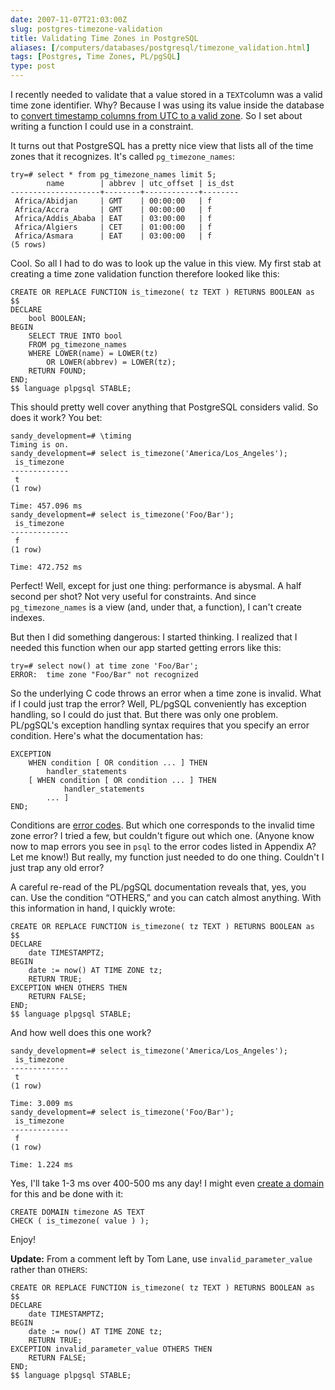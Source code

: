 ```yaml
--- 
date: 2007-11-07T21:03:00Z
slug: postgres-timezone-validation
title: Validating Time Zones in PostgreSQL
aliases: [/computers/databases/postgresql/timezone_validation.html]
tags: [Postgres, Time Zones, PL/pgSQL]
type: post
---
```


I recently needed to validate that a value stored in a `TEXT`column was a valid
time zone identifier. Why? Because I was using its value inside the database to
[convert timestamp columns from UTC to a valid zone]. So I set about writing a
function I could use in a constraint.

It turns out that PostgreSQL has a pretty nice view that lists all of the time
zones that it recognizes. It's called `pg_timezone_names`:

    try=# select * from pg_timezone_names limit 5;
            name        | abbrev | utc_offset | is_dst 
    --------------------+--------+------------+--------
     Africa/Abidjan     | GMT    | 00:00:00   | f
     Africa/Accra       | GMT    | 00:00:00   | f
     Africa/Addis_Ababa | EAT    | 03:00:00   | f
     Africa/Algiers     | CET    | 01:00:00   | f
     Africa/Asmara      | EAT    | 03:00:00   | f
    (5 rows)

Cool. So all I had to do was to look up the value in this view. My first stab at
creating a time zone validation function therefore looked like this:


``` postgres
CREATE OR REPLACE FUNCTION is_timezone( tz TEXT ) RETURNS BOOLEAN as $$
DECLARE
    bool BOOLEAN;
BEGIN
    SELECT TRUE INTO bool
    FROM pg_timezone_names
    WHERE LOWER(name) = LOWER(tz)
        OR LOWER(abbrev) = LOWER(tz);
    RETURN FOUND;
END;
$$ language plpgsql STABLE;
```

This should pretty well cover anything that PostgreSQL considers valid. So does
it work? You bet:

    sandy_development=# \timing
    Timing is on.
    sandy_development=# select is_timezone('America/Los_Angeles');
     is_timezone 
    -------------
     t
    (1 row)

    Time: 457.096 ms
    sandy_development=# select is_timezone('Foo/Bar');
     is_timezone 
    -------------
     f
    (1 row)

    Time: 472.752 ms

Perfect! Well, except for just one thing: performance is abysmal. A half second
per shot? Not very useful for constraints. And since `pg_timezone_names` is a
view (and, under that, a function), I can't create indexes.

But then I did something dangerous: I started thinking. I realized that I needed
this function when our app started getting errors like this:

    try=# select now() at time zone 'Foo/Bar';
    ERROR:  time zone "Foo/Bar" not recognized

So the underlying C code throws an error when a time zone is invalid. What if I
could just trap the error? Well, PL/pgSQL conveniently has exception handling,
so I could do just that. But there was only one problem. PL/pgSQL's exception
handling syntax requires that you specify an error condition. Here's what the
documentation has:

``` postgres
EXCEPTION
    WHEN condition [ OR condition ... ] THEN
        handler_statements
    [ WHEN condition [ OR condition ... ] THEN
            handler_statements
        ... ]
END;
```

Conditions are [error codes]. But which one corresponds to the invalid time zone
error? I tried a few, but couldn't figure out which one. (Anyone know now to map
errors you see in `psql` to the error codes listed in Appendix A? Let me know!)
But really, my function just needed to do one thing. Couldn't I just trap any
old error?

A careful re-read of the PL/pgSQL documentation reveals that, yes, you can. Use
the condition “OTHERS,” and you can catch almost anything. With this information
in hand, I quickly wrote:

``` postgres
CREATE OR REPLACE FUNCTION is_timezone( tz TEXT ) RETURNS BOOLEAN as $$
DECLARE
    date TIMESTAMPTZ;
BEGIN
    date := now() AT TIME ZONE tz;
    RETURN TRUE;
EXCEPTION WHEN OTHERS THEN
    RETURN FALSE;
END;
$$ language plpgsql STABLE;
```

And how well does this one work?

    sandy_development=# select is_timezone('America/Los_Angeles');
     is_timezone 
    -------------
     t
    (1 row)

    Time: 3.009 ms
    sandy_development=# select is_timezone('Foo/Bar');
     is_timezone 
    -------------
     f
    (1 row)

    Time: 1.224 ms

Yes, I'll take 1-3 ms over 400-500 ms any day! I might even [create a domain]
for this and be done with it:

``` postgres
CREATE DOMAIN timezone AS TEXT
CHECK ( is_timezone( value ) );
```

Enjoy!

**Update:** From a comment left by Tom Lane, use `invalid_parameter_value`
rather than `OTHERS`:

``` postgres
CREATE OR REPLACE FUNCTION is_timezone( tz TEXT ) RETURNS BOOLEAN as $$
DECLARE
    date TIMESTAMPTZ;
BEGIN
    date := now() AT TIME ZONE tz;
    RETURN TRUE;
EXCEPTION invalid_parameter_value OTHERS THEN
    RETURN FALSE;
END;
$$ language plpgsql STABLE;
```

  [convert timestamp columns from UTC to a valid zone]: /computers/databases/postgresql/reducing_view_calculations.html
    "Need Help Reducing View Calculations"
  [error codes]: http://www.postgresql.org/docs/current/static/errcodes-appendix.html
    "PostgreSQL Documentation: Appendix A. PostgreSQL Error Codes"
  [create a domain]: http://www.postgresql.org/docs/current/static/sql-createdomain.html
    "PostgreSQL Documentation: CREATE DOMAIN"
